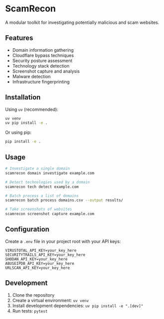 # ScamRecon

A modular toolkit for investigating potentially malicious and scam websites.

## Features

- Domain information gathering
- Cloudflare bypass techniques
- Security posture assessment
- Technology stack detection
- Screenshot capture and analysis
- Malware detection
- Infrastructure fingerprinting

## Installation

Using `uv` (recommended):

```bash
uv venv
uv pip install -e .
```

Or using pip:

```bash
pip install -e .
```

## Usage

```bash
# Investigate a single domain
scamrecon domain investigate example.com

# Detect technologies used by a domain
scamrecon tech detect example.com

# Batch process a list of domains
scamrecon batch process domains.csv --output results/

# Take screenshots of websites
scamrecon screenshot capture example.com
```

## Configuration

Create a `.env` file in your project root with your API keys:

```
VIRUSTOTAL_API_KEY=your_key_here
SECURITYTRAILS_API_KEY=your_key_here
SHODAN_API_KEY=your_key_here
ABUSEIPDB_API_KEY=your_key_here
URLSCAN_API_KEY=your_key_here
```

## Development

1. Clone the repository
2. Create a virtual environment: `uv venv`
3. Install development dependencies: `uv pip install -e ".[dev]"`
4. Run tests: `pytest`

